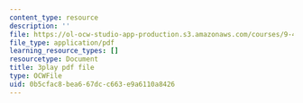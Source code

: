 ```yaml
---
content_type: resource
description: ''
file: https://ol-ocw-studio-app-production.s3.amazonaws.com/courses/9-40-introduction-to-neural-computation-spring-2018/0b5cfac8bea667dcc663e9a6110a8426_Yjeexoq_WAI.pdf
file_type: application/pdf
learning_resource_types: []
resourcetype: Document
title: 3play pdf file
type: OCWFile
uid: 0b5cfac8-bea6-67dc-c663-e9a6110a8426
---
```

